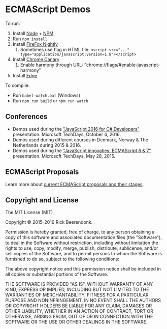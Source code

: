 # ECMAScript Demos

To run:

1. Install [Node](https://nodejs.org/) + [NPM](https://www.npmjs.com/)
2. Run `npm install`
3. Install [FireFox Nightly](https://nightly.mozilla.org/)
	1. Sometimes use flag in HTML file: `<script src="..." type="application/javascript;version=1.8"></script>`
4. Install [Chrome Canary](https://www.google.com/chrome/browser/canary.html)
	1. Enable harmony through URL: "chrome://flags/#enable-javascript-harmony"
5. Install [Edge](https://www.microsoft.com/windows/browser-for-doing)

To compile:

* Run `babel-watch.bat` (Windows)
* Run `npm run build` or `npm run watch`

## Conferences

* Demos used during the ["JavaScript 2016 for C# Developers"](http://www.slideshare.net/RickBeerendonk/javascript-2016-for-c-developers) presentation. Microsoft TechDays, October 4, 2016.
* Demos used during different courses in Denmark, Norway & The Netherlands during 2015 & 2016.
* Demos used during the ["JavaScript innovaties: ECMAScript 6 & 7"](http://www.slideshare.net/RickBeerendonk/javascript-innovaties-ecmascript-6-7) presentation. Microsoft TechDays, May 28, 2015. 

## ECMAScript Proposals

Learn more about [current ECMAScript proposals and their stages](https://github.com/tc39/ecma262).

## Copyright and License
The MIT License (MIT)

Copyright © 2015-2016 Rick Beerendonk.

Permission is hereby granted, free of charge, to any person obtaining a copy
of this software and associated documentation files (the "Software"), to deal
in the Software without restriction, including without limitation the rights
to use, copy, modify, merge, publish, distribute, sublicense, and/or sell
copies of the Software, and to permit persons to whom the Software is
furnished to do so, subject to the following conditions:

The above copyright notice and this permission notice shall be included in
all copies or substantial portions of the Software.

THE SOFTWARE IS PROVIDED "AS IS", WITHOUT WARRANTY OF ANY KIND, EXPRESS OR
IMPLIED, INCLUDING BUT NOT LIMITED TO THE WARRANTIES OF MERCHANTABILITY,
FITNESS FOR A PARTICULAR PURPOSE AND NONINFRINGEMENT. IN NO EVENT SHALL THE
AUTHORS OR COPYRIGHT HOLDERS BE LIABLE FOR ANY CLAIM, DAMAGES OR OTHER
LIABILITY, WHETHER IN AN ACTION OF CONTRACT, TORT OR OTHERWISE, ARISING FROM,
OUT OF OR IN CONNECTION WITH THE SOFTWARE OR THE USE OR OTHER DEALINGS IN
THE SOFTWARE.